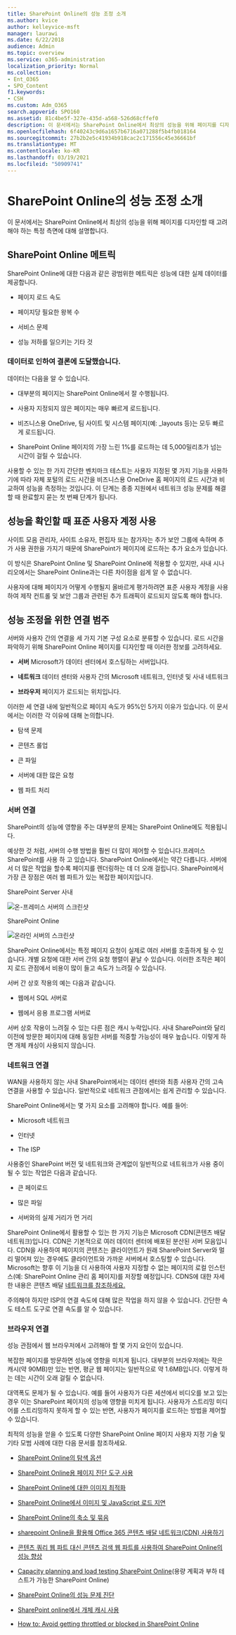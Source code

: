 ```yaml
---
title: SharePoint Online의 성능 조정 소개
ms.author: kvice
author: kelleyvice-msft
manager: laurawi
ms.date: 6/22/2018
audience: Admin
ms.topic: overview
ms.service: o365-administration
localization_priority: Normal
ms.collection:
- Ent_O365
- SPO_Content
f1.keywords:
- CSH
ms.custom: Adm_O365
search.appverid: SPO160
ms.assetid: 81c4be5f-327e-435d-a568-526d68cffef0
description: 이 문서에서는 SharePoint Online에서 최상의 성능을 위해 페이지를 디자인할 때 고려해야 하는 특정 측면에 대해 설명합니다.
ms.openlocfilehash: 6f40243c9d6a1657b6716a071288f5b4fb018164
ms.sourcegitcommit: 27b2b2e5c41934b918cac2c171556c45e36661bf
ms.translationtype: MT
ms.contentlocale: ko-KR
ms.lasthandoff: 03/19/2021
ms.locfileid: "50909741"
---
```

# <a name="introduction-to-performance-tuning-for-sharepoint-online"></a>SharePoint Online의 성능 조정 소개

이 문서에서는 SharePoint Online에서 최상의 성능을 위해 페이지를 디자인할 때 고려해야 하는 특정 측면에 대해 설명합니다.
     
## <a name="sharepoint-online-metrics"></a>SharePoint Online 메트릭

SharePoint Online에 대한 다음과 같은 광범위한 메트릭은 성능에 대한 실제 데이터를 제공합니다.
  
- 페이지 로드 속도
    
- 페이지당 필요한 왕복 수
    
- 서비스 문제
    
- 성능 저하를 일으키는 기타 것
    
### <a name="conclusions-reached-because-of-the-data"></a>데이터로 인하여 결론에 도달했습니다.

데이터는 다음을 알 수 있습니다.
  
- 대부분의 페이지는 SharePoint Online에서 잘 수행됩니다.
    
- 사용자 지정되지 않은 페이지는 매우 빠르게 로드됩니다.
    
- 비즈니스용 OneDrive, 팀 사이트 및 시스템 페이지(예: _layouts 등)는 모두 빠르게 로드됩니다.
    
- SharePoint Online 페이지의 가장 느린 1%를 로드하는 데 5,000밀리초가 넘는 시간이 걸릴 수 있습니다.
    
사용할 수 있는 한 가지 간단한 벤치마크 테스트는 사용자 지정된 몇 가지 기능을 사용하기에 따라 자체 포털의 로드 시간을 비즈니스용 OneDrive 홈 페이지의 로드 시간과 비교하여 성능을 측정하는 것입니다. 이 단계는 종종 지원에서 네트워크 성능 문제를 해결할 때 완료할지 묻는 첫 번째 단계가 됩니다.
  
## <a name="use-a-standard-user-account-when-checking-performance"></a>성능을 확인할 때 표준 사용자 계정 사용

사이트 모음 관리자, 사이트 소유자, 편집자 또는 참가자는 추가 보안 그룹에 속하며 추가 사용 권한을 가지기 때문에 SharePoint가 페이지에 로드하는 추가 요소가 있습니다.
  
이 방식은 SharePoint Online 및 SharePoint Online에 적용할 수 있지만, 사내 시나리오에서는 SharePoint Online과는 다른 차이점을 쉽게 알 수 없습니다.
  
사용자에 대해 페이지가 어떻게 수행될지 올바르게 평가하려면 표준 사용자 계정을 사용하여 제작 컨트롤 및 보안 그룹과 관련된 추가 트래픽이 로드되지 않도록 해야 합니다.
  
## <a name="connection-categories-for-performance-tuning"></a>성능 조정을 위한 연결 범주

서버와 사용자 간의 연결을 세 가지 기본 구성 요소로 분류할 수 있습니다. 로드 시간을 파악하기 위해 SharePoint Online 페이지를 디자인할 때 이러한 정보를 고려하세요.
  
- **서버** Microsoft가 데이터 센터에서 호스팅하는 서버입니다.
    
- **네트워크** 데이터 센터와 사용자 간의 Microsoft 네트워크, 인터넷 및 사내 네트워크
    
- **브라우저** 페이지가 로드되는 위치입니다.
    
이러한 세 연결 내에 일반적으로 페이지 속도가 95%인 5가지 이유가 있습니다. 이 문서에서는 이러한 각 이유에 대해 논의합니다.
  
- 탐색 문제
    
- 콘텐츠 롤업
    
- 큰 파일
    
- 서버에 대한 많은 요청
    
- 웹 파트 처리
    
### <a name="server-connection"></a>서버 연결

SharePoint의 성능에 영향을 주는 대부분의 문제는 SharePoint Online에도 적용됩니다.
  
예상한 것 처럼, 서버의 수행 방법을 훨씬 더 많이 제어할 수 있습니다.프레미스 SharePoint를 사용 하 고 있습니다. SharePoint Online에서는 약간 다릅니다. 서버에서 더 많은 작업을 할수록 페이지를 렌더링하는 데 더 오래 걸립니다. SharePoint에서 가장 큰 장점은 여러 웹 파트가 있는 복잡한 페이지입니다.
  
SharePoint Server 사내
  
![온-프레미스 서버의 스크린샷](../media/a8e9b646-cdff-4131-976a-b5f891da44ac.png)
  
SharePoint Online
  
![온라인 서버의 스크린샷](../media/46b27ded-d8a4-4287-b3e0-2603a764b8f8.png)
  
SharePoint Online에서는 특정 페이지 요청이 실제로 여러 서버를 호출하게 될 수 있습니다. 개별 요청에 대한 서버 간의 요청 행렬이 끝날 수 있습니다. 이러한 조작은 페이지 로드 관점에서 비용이 많이 들고 속도가 느려질 수 있습니다.
  
서버 간 상호 작용의 예는 다음과 같습니다.
  
- 웹에서 SQL 서버로
    
- 웹에서 응용 프로그램 서버로
    
서버 상호 작용이 느려질 수 있는 다른 점은 캐시 누락입니다. 사내 SharePoint와 달리 이전에 방문한 페이지에 대해 동일한 서버를 적중할 가능성이 매우 높습니다. 이렇게 하면 개체 캐싱이 사용되지 않습니다.
  
### <a name="network-connection"></a>네트워크 연결

WAN을 사용하지 않는 사내 SharePoint에서는 데이터 센터와 최종 사용자 간의 고속 연결을 사용할 수 있습니다. 일반적으로 네트워크 관점에서는 쉽게 관리할 수 있습니다.
  
SharePoint Online에서는 몇 가지 요소를 고려해야 합니다. 예를 들어:
  
- Microsoft 네트워크
    
- 인터넷
    
- The ISP
    
사용중인 SharePoint 버전 및 네트워크와 관계없이 일반적으로 네트워크가 사용 중이 될 수 있는 작업은 다음과 같습니다.
  
- 큰 페이로드
    
- 많은 파일
    
- 서버와의 실제 거리가 먼 거리
    
SharePoint Online에서 활용할 수 있는 한 가지 기능은 Microsoft CDN(콘텐츠 배달 네트워크)입니다. CDN은 기본적으로 여러 데이터 센터에 배포된 분산된 서버 모음입니다. CDN을 사용하여 페이지의 콘텐츠는 클라이언트가 원래 SharePoint Server와 멀리 떨어져 있는 경우에도 클라이언트와 가까운 서버에서 호스팅할 수 있습니다. Microsoft는 향후 이 기능을 더 사용하여 사용자 지정할 수 없는 페이지의 로컬 인스턴스(예: SharePoint Online 관리 홈 페이지)를 저장할 예정입니다. CDNS에 대한 자세한 내용은 콘텐츠 배달 [네트워크를 참조하세요.](content-delivery-networks.md)
  
주의해야 하지만 ISP의 연결 속도에 대해 많은 작업을 하지 않을 수 있습니다. 간단한 속도 테스트 도구로 연결 속도를 알 수 있습니다.
  
### <a name="browser-connection"></a>브라우저 연결

성능 관점에서 웹 브라우저에서 고려해야 할 몇 가지 요인이 있습니다.
  
복잡한 페이지를 방문하면 성능에 영향을 미치게 됩니다. 대부분의 브라우저에는 작은 캐시(약 90MB)만 있는 반면, 평균 웹 페이지는 일반적으로 약 1.6MB입니다. 이렇게 하는 데는 시간이 오래 걸릴 수 없습니다.
  
대역폭도 문제가 될 수 있습니다. 예를 들어 사용자가 다른 세션에서 비디오를 보고 있는 경우 이는 SharePoint 페이지의 성능에 영향을 미치게 됩니다. 사용자가 스트리밍 미디어를 스트리밍하지 못하게 할 수 있는 반면, 사용자가 페이지를 로드하는 방법을 제어할 수 있습니다.
  
최적의 성능을 얻을 수 있도록 다양한 SharePoint Online 페이지 사용자 지정 기술 및 기타 모범 사례에 대한 다음 문서를 참조하세요.
  
- [SharePoint Online의 탐색 옵션](navigation-options-for-sharepoint-online.md)
    
- [SharePoint Online용 페이지 진단 도구 사용](page-diagnostics-for-spo.md)
    
- [SharePoint Online에 대한 이미지 최적화](image-optimization-for-sharepoint-online.md)
    
- [SharePoint Online에서 이미지 및 JavaScript 로드 지연](delay-loading-images-and-javascript-in-sharepoint-online.md)
    
- [SharePoint Online의 축소 및 묶음](minification-and-bundling-in-sharepoint-online.md)
    
- [sharepoint Online을 활용해 Office 365 콘텐츠 배달 네트워크(CDN) 사용하기](use-microsoft-365-cdn-with-spo.md)
    
- [콘텐츠 쿼리 웹 파트 대신 콘텐츠 검색 웹 파트를 사용하여 SharePoint Online의 성능 향상](using-content-search-web-part-instead-of-content-query-web-part-to-improve-perfo.md)
    
- [Capacity planning and load testing SharePoint Online](capacity-planning-and-load-testing-sharepoint-online.md)(용량 계획과 부하 테스트가 가능한 SharePoint Online)
    
- [SharePoint Online의 성능 문제 진단](diagnosing-performance-issues-with-sharepoint-online.md)
    
- [SharePoint online에서 개체 캐시 사용](using-the-object-cache-with-sharepoint-online.md)
    
- [How to: Avoid getting throttled or blocked in SharePoint Online](/sharepoint/dev/general-development/how-to-avoid-getting-throttled-or-blocked-in-sharepoint-online)
